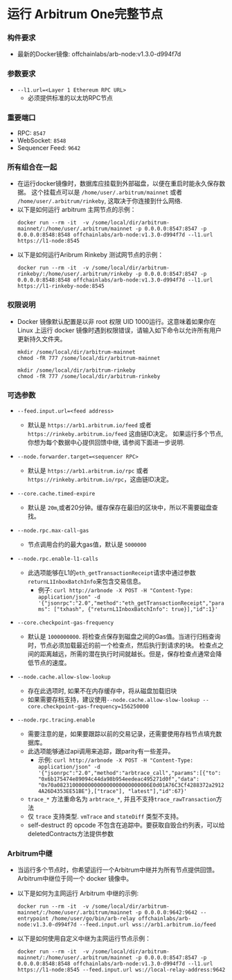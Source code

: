
# 运行 Arbitrum One完整节点


### 构件要求

- 最新的Docker镜像: offchainlabs/arb-node:v1.3.0-d994f7d

### 参数要求

- `--l1.url=<Layer 1 Ethereum RPC URL>`
  - 必须提供标准的以太坊RPC节点

### 重要端口

- RPC: `8547`
- WebSocket: `8548`
- Sequencer Feed: `9642`

### 所有组合在一起

- 在运行docker镜像时，数据库应挂载到外部磁盘，以便在重启时能永久保存数据。
  这个挂载点可以是 `/home/user/.arbitrum/mainnet` 或者
  `/home/user/.arbitrum/rinkeby`, 这取决于你连接到什么网络.
- 以下是如何运行 arbitrum 主网节点的示例：
  ```
  docker run --rm -it  -v /some/local/dir/arbitrum-mainnet/:/home/user/.arbitrum/mainnet -p 0.0.0.0:8547:8547 -p 0.0.0.0:8548:8548 offchainlabs/arb-node:v1.3.0-d994f7d --l1.url https://l1-node:8545
  ```
- 以下是如何运行Aribrum Rinkeby 测试网节点的示例：
  ```
  docker run --rm -it  -v /some/local/dir/arbitrum-rinkeby/:/home/user/.arbitrum/rinkeby -p 0.0.0.0:8547:8547 -p 0.0.0.0:8548:8548 offchainlabs/arb-node:v1.3.0-d994f7d --l1.url https://l1-rinkeby-node:8545
  ```

### 权限说明

- Docker 镜像默认配置是以非 root 权限 UID 1000运行。这意味着如果你在 Linux
  上运行 docker 镜像时遇到权限错误，请输入如下命令以允许所有用户更新持久文件夹。
  ```
  mkdir /some/local/dir/arbitrum-mainnet
  chmod -fR 777 /some/local/dir/arbitrum-mainnet
  ```
  ```
  mkdir /some/local/dir/arbitrum-rinkeby
  chmod -fR 777 /some/local/dir/arbitrum-rinkeby
  ```

### 可选参数

- `--feed.input.url=<feed address>`
  - 默认是 `https://arb1.arbitrum.io/feed` 或者
    `https://rinkeby.arbitrum.io/feed` 这由链ID决定。
    如果运行多个节点,你想为每个数据中心提供回馈中继, 请参阅下面进一步说明.
    
- `--node.forwarder.target=<sequencer RPC>`
  - 默认是 `https://arb1.arbitrum.io/rpc` 或者
    `https://rinkeby.arbitrum.io/rpc`，这由链ID决定。
    
- `--core.cache.timed-expire`
  - 默认是 `20m`,或者20分钟。缓存保存在最旧的区块中，所以不需要磁盘查找。
  
- `--node.rpc.max-call-gas`
  - 节点调用合约的最大gas值，默认是 `5000000`
  
- `--node.rpc.enable-l1-calls`
  - 此选项能够在L1的`eth_getTransactionReceipt`请求中通过参数`returnL1InboxBatchInfo`来包含交易信息。
    * 例子: `curl http://arbnode -X POST -H "Content-Type:
       application/json" -d
       '{"jsonrpc":"2.0","method":"eth_getTransactionReceipt","params":
       ["txhash", {"returnL1InboxBatchInfo": true}],"id":1}'`
       
- `--core.checkpoint-gas-frequency`
  - 默认是 `1000000000`.
    将检查点保存到磁盘之间的Gas值。当进行归档查询时，节点必须加载最近的前一个检查点，然后执行到请求的块。
    检查点之间的距离越远，所需的潜在执行时间就越长。但是，保存检查点通常会降低节点的速度。
   
- `--node.cache.allow-slow-lookup`
  - 存在此选项时, 如果不在内存缓存中，将从磁盘加载旧块 
  - 如果需要存档支持，建议使用`--node.cache.allow-slow-lookup
    --core.checkpoint-gas-frequency=156250000`
    
- `--node.rpc.tracing.enable`
  - 需要注意的是，如果要跟踪以前的交易记录，还需要使用存档节点填充数据库。
  - 此选项能够通过api调用来追踪，跟parity有一些差异。
    - 示例: `curl http://arbnode -X POST -H "Content-Type:
      application/json" -d
      '{"jsonrpc":"2.0","method":"arbtrace_call","params":[{"to":
      "0x6b175474e89094c44da98b954eedeac495271d0f","data":
      "0x70a082310000000000000000000000006E0d01A76C3Cf4288372a29124A26D4353EE51BE"},["trace"],
      "latest"],"id":67}'` 
  - `trace_*` 方法重命名为 `arbtrace_*`,
    并且不支持`trace_rawTransaction`方法 
  - 仅 `trace` 支持类型. `vmTrace` and `stateDiff` 类型不支持。
  - self-destruct 的 opcode 不包含在追踪中。要获取自毁合约列表，可以给deletedContracts方法提供参数
    

### Arbitrum中继

- 当运行多个节点时，你希望运行一个Arbitrum中继并为所有节点提供回馈。Arbitrum中继位于同一个
  docker 镜像中。
  
- 以下是如何为主网运行 Arbitrum 中继的示例:
  ```
  docker run --rm -it  -v /some/local/dir/arbitrum-mainnet/:/home/user/.arbitrum/mainnet -p 0.0.0.0:9642:9642 --entrypoint /home/user/go/bin/arb-relay offchainlabs/arb-node:v1.3.0-d994f7d --feed.input.url wss://arb1.arbitrum.io/feed
  ```
- 以下是如何使用自定义中继为主网运行节点示例：
  ```
  docker run --rm -it  -v /some/local/dir/arbitrum-mainnet/:/home/user/.arbitrum/mainnet -p 0.0.0.0:8547:8547 -p 0.0.0.0:8548:8548 offchainlabs/arb-node:v1.3.0-d994f7d --l1.url https://l1-node:8545 --feed.input.url ws://local-relay-address:9642
  ```